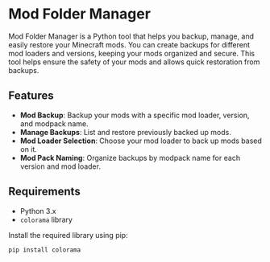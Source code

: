 # Mod Folder Manager

Mod Folder Manager is a Python tool that helps you backup, manage, and easily restore your Minecraft mods. You can create backups for different mod loaders and versions, keeping your mods organized and secure. This tool helps ensure the safety of your mods and allows quick restoration from backups.

## Features

- **Mod Backup**: Backup your mods with a specific mod loader, version, and modpack name.
- **Manage Backups**: List and restore previously backed up mods.
- **Mod Loader Selection**: Choose your mod loader to back up mods based on it.
- **Mod Pack Naming**: Organize backups by modpack name for each version and mod loader.

## Requirements

- Python 3.x
- `colorama` library

Install the required library using pip:

```bash
pip install colorama
